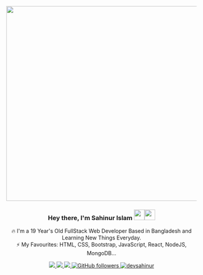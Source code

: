 <p align="center">
  <!-- <img src="https://i.imgur.com/mZ3k4LK.gif" width=655 height=517 alt="" />  -->
  <img src="https://i.imgur.com/mZ3k4LK.gif" width=655 height=517 alt="" />
</p>
<h3 align="center">Hey there, I'm Sahinur Islam <img src="https://media.giphy.com/media/hvRJCLFzcasrR4ia7z/giphy.gif" width="28"><img src="https://emojis.slackmojis.com/emojis/images/1531849430/4246/blob-sunglasses.gif?1531849430" width="28"/></h3>
<p align="center">
 🔥 I'm a 19 Year's Old FullStack Web Developer Based in Bangladesh and Learning New Things Everyday. <br>
⚡ My Favourites: HTML, CSS, Bootstrap, JavaScript, React, NodeJS, MongoDB... <br>
</p>

<p align="center">
  <a href="https://facebook.com/devsahinur" target="_blank">
    <img src="https://img.shields.io/badge/-Facebook-1877F2?style=flat&labelColor=1877F2&logo=facebook&logoColor=white&link=https://facebook.com/devsahinur">
  </a>
  
  <a href="https://twitter.com/devsahinur" target="_blank">
    <img src="https://img.shields.io/badge/-Twitter-1ca0f1?style=flat&labelColor=1ca0f1&logo=twitter&logoColor=white&link=https://twitter.com/devsahinur">
  </a>
   <a href="https://www.instagram.com/devsahinur/" target="_blank">
    <img src="https://img.shields.io/badge/-instagram-red?style=flat&labelColor=red&logo=twitter&logoColor=white&link=https://www.instagram.com/devsahinur/">
  </a>
  <a href="https://github.com/devsahinur" target="_blank">
    <img alt="GitHub followers" src="https://img.shields.io/github/followers/devsahinur?label=Github&style=flat">
  </a>
  <a href="https://github.com/devsahinur" target="_blank">
    <img src="https://komarev.com/ghpvc/?username=sahinurinfo&label=Views&color=brightgreen&style=flat" alt="devsahinur" />
  </a>
</p 

<img src="https://github-readme-stats.vercel.app/api?username=devSahinur&&show_icons=true&title_color=ffffff&icon_color=bb2acf&text_color=daf7dc&bg_color=151515">
